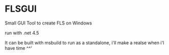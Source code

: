 # FLSGUI

Small GUI Tool to create FLS on Windows

run with .net 4.5

It can be built with msbuild to run as a standalone,
i'll make a realse when i'l have time ^^'
